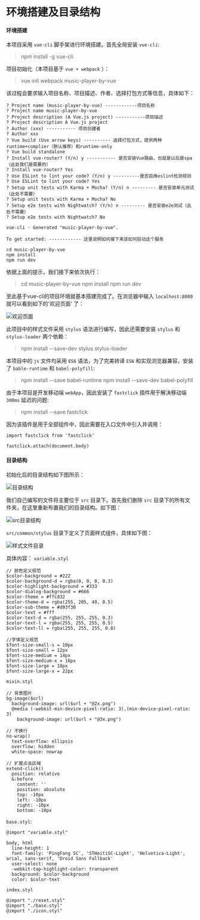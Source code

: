 # 环境搭建及目录结构

#### **环境搭建**

本项目采用 `vue-cli` 脚手架进行环境搭建。首先全局安装 `vue-cli`:

> npm install -g vue-cli

项目初始化（本项目基于 `vue + webpack` ）：

> vue init webpack music-player-by-vue

该过程会要求输入项目名称、项目描述、作者、选择打包方式等信息，具体如下：

```
? Project name (music-player-by-vue) ------------项目名称
? Project name music-player-by-vue
? Project description (A Vue.js project) -----------项目描述
? Project description A Vue.js project
? Author (xxx) ----------- 项目创建者
? Author xxx
? Vue build (Use arrow keys) ---------- 选择打包方式，提供两种runtime+complier（默认推荐）和runtime-only
? Vue build standalone  
? Install vue-router? (Y/n) y ----------- 是否安装Vue路由，也就是以后是spa（此处我们是需要的）
? Install vue-router? Yes
? Use ESLint to lint your code? (Y/n) y ----------是否启用eslint检测规则
? Use ESLint to lint your code? Yes
? Setup unit tests with Karma + Mocha? (Y/n) n --------- 是否安装单元测试（此处不需要）
? Setup unit tests with Karma + Mocha? No
? Setup e2e tests with Nightwatch? (Y/n) n --------- 是否安装e2e测试（此处不需要）
? Setup e2e tests with Nightwatch? No

vue-cli · Generated "music-player-by-vue".

To get started: ------------ 这里说明如何接下来该如何启动这个服务

cd music-player-by-vue
npm install
npm run dev
```

依据上面的提示，我们接下来依次执行：

> cd music-player-by-vue
> npm install
> npm run dev

至此基于vue-cli的项目环境就基本搭建完成了。在浏览器中输入 `localhost:8080` 就可以看到如下的'欢迎页面' 了：

![欢迎页面](http://img.blog.csdn.net/20171116100440153?font/5a6L5L2T/fontsize/400/fill/I0JBQkFCMA==/dissolve/70/gravity/SouthEast)

此项目中的样式文件采用 `stylus` 语法进行编写，因此还需要安装 `stylus` 和 `stylus-loader` 两个依赖：

> npm install --save-dev stylus stylus-loader

本项目中的 `js` 文件均采用 `ES6` 语法，为了完美转译 `ES6` 和实现浏览器兼容，安装了 `bable-runtime` 和 `babel-polyfill`:

> npm install --save babel-runtime
> npm install --save-dev babel-polyfill

由于本项目是开发移动端 `webApp`，因此安装了 `fastclick` 插件用于解决移动端 `300ms` 延迟的问题:

> npm install --save fastclick

因为该插件是用于全部组件中，因此需要在入口文件中引入并调用：

```
import fastclick from 'fastclick'

fastclick.attach(document.body)
```

#### **目录结构**

初始化后的目录结构如下图所示：

![目录结构](http://img.blog.csdn.net/20171116100024945?font/5a6L5L2T/fontsize/400/fill/I0JBQkFCMA==/dissolve/70/gravity/SouthEast)

我们自己编写的文件将主要位于 `src` 目录下。首先我们删除 `src` 目录下的所有文件夹，在这里重新布置我们的目录结构。如下图：

![src目录结构](http://img.blog.csdn.net/20171115220006196?font/5a6L5L2T/fontsize/400/fill/I0JBQkFCMA==/dissolve/70/gravity/SouthEast)

`src/common/stylus` 目录下定义了页面样式组件，具体如下图：

![样式文件目录](http://img.blog.csdn.net/20171116101956259?font/5a6L5L2T/fontsize/400/fill/I0JBQkFCMA==/dissolve/70/gravity/SouthEast)

具体内容：
`variable.styl`
```
// 颜色定义规范
$color-background = #222
$color-background-d = rgba(0, 0, 0, 0.3)
$color-highlight-background = #333
$color-dialog-background = #666
$color-theme = #ffcd32
$color-theme-d = rgba(255, 205, 49, 0.5)
$color-sub-theme = #d93f30
$color-text = #fff
$color-text-d = rgba(255, 255, 255, 0.3)
$color-text-l = rgba(255, 255, 255, 0.5)
$color-text-ll = rgba(255, 255, 255, 0.8)

//字体定义规范
$font-size-small-s = 10px
$font-size-small = 12px
$font-size-medium = 14px
$font-size-medium-x = 16px
$font-size-large = 18px
$font-size-large-x = 22px
```

`mixin.styl`
```
// 背景图片
bg-image($url)
  background-image: url($url + "@2x.png")
  @media (-webkit-min-device-pixel-ratio: 3),(min-device-pixel-ratio: 3)
    background-image: url($url + "@3x.png")

// 不换行
no-wrap()
  text-overflow: ellipsis
  overflow: hidden
  white-space: nowrap

// 扩展点击区域
extend-click()
  position: relative
  &:before
    content: ''
    position: absolute
    top: -10px
    left: -10px
    right: -10px
    bottom: -10px
```

`base.styl`:
```
@import "variable.styl"

body, html
  line-height: 1
  font-family: 'PingFang SC', 'STHeitiSC-Light', 'Helvetica-Light', arial, sans-serif, 'Droid Sans Fallback'
  user-select: none
  -webkit-tap-highlight-color: transparent
  background: $color-background
  color: $color-text
```

`index.styl`
```
@import "./reset.styl"
@import "./base.styl"
@import "./icon.styl"
```